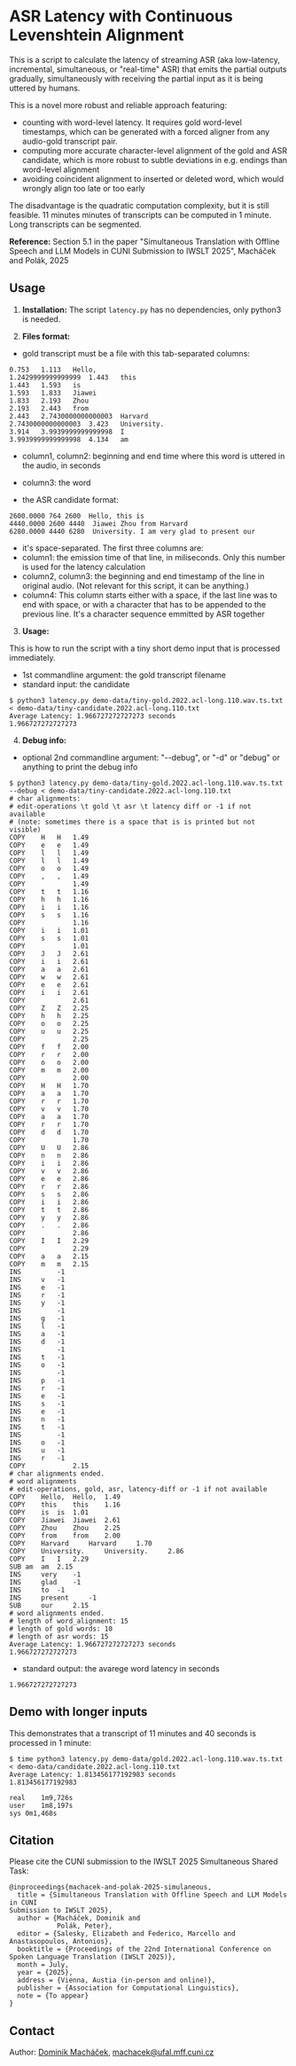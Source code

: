 # ASR Latency with Continuous Levenshtein Alignment

This is a script to calculate the latency of streaming ASR (aka low-latency, incremental, simultaneous, or "real-time" ASR) that emits the partial outputs gradually, simultaneously with receiving the partial input as it is being uttered by humans.

This is a novel more robust and reliable approach featuring:

- counting with word-level latency. It requires gold word-level timestamps, which can be generated with a forced aligner from any audio-gold transcript pair.
- computing more accurate character-level alignment of the gold and ASR candidate, which is more robust to subtle deviations in e.g. endings than word-level alignment
- avoiding coincident alignment to inserted or deleted word, which would wrongly align too late or too early

The disadvantage is the quadratic computation complexity, but it is still feasible. 11 minutes minutes of transcripts can be computed in 1 minute. Long transcripts can be segmented.

**Reference:** Section 5.1 in the paper "Simultaneous Translation with Offline Speech and LLM Models in CUNI Submission to IWSLT 2025", Macháček and Polák, 2025

## Usage

1. **Installation:** The script `latency.py` has no dependencies, only python3 is needed.

2. **Files format:**

- gold transcript must be a file with this tab-separated columns:

```
0.753	1.113	Hello,
1.2429999999999999	1.443	this
1.443	1.593	is
1.593	1.833	Jiawei
1.833	2.193	Zhou
2.193	2.443	from
2.443	2.7430000000000003	Harvard
2.7430000000000003	3.423	University.
3.914	3.9939999999999998	I
3.9939999999999998	4.134	am
```
 - column1, column2: beginning and end time where this word is uttered in the audio, in seconds
 - column3: the word

- the ASR candidate format:

```
2600.0000 764 2600  Hello, this is
4440.0000 2600 4440  Jiawei Zhou from Harvard
6280.0000 4440 6280  University. I am very glad to present our
```
 - it's space-separated. The first three columns are:
 - column1: the emission time of that line, in miliseconds. Only this number is used for the latency calculation
 - column2, column3: the beginning and end timestamp of the line in original audio. (Not relevant for this script, it can be anything.)
 - column4: This column starts either with a space, if the last line was to end with space, or with a character that has to be appended to the previous line. It's a character sequence emmitted by ASR together

3. **Usage:**

This is how to run the script with a tiny short demo input that is processed immediately.

- 1st commandline argument: the gold transcript filename
- standard input: the candidate 

```
$ python3 latency.py demo-data/tiny-gold.2022.acl-long.110.wav.ts.txt < demo-data/tiny-candidate.2022.acl-long.110.txt
Average Latency: 1.966727272727273 seconds
1.966727272727273
```

4. **Debug info:**

- optional 2nd commandline argument: "--debug", or "-d" or "debug" or anything to print the debug info

```
$ python3 latency.py demo-data/tiny-gold.2022.acl-long.110.wav.ts.txt --debug < demo-data/tiny-candidate.2022.acl-long.110.txt 
# char alignments:
# edit-operations \t gold \t asr \t latency diff or -1 if not available
# (note: sometimes there is a space that is is printed but not visible)
COPY	H	H	1.49
COPY	e	e	1.49
COPY	l	l	1.49
COPY	l	l	1.49
COPY	o	o	1.49
COPY	,	,	1.49
COPY	 	 	1.49
COPY	t	t	1.16
COPY	h	h	1.16
COPY	i	i	1.16
COPY	s	s	1.16
COPY	 	 	1.16
COPY	i	i	1.01
COPY	s	s	1.01
COPY	 	 	1.01
COPY	J	J	2.61
COPY	i	i	2.61
COPY	a	a	2.61
COPY	w	w	2.61
COPY	e	e	2.61
COPY	i	i	2.61
COPY	 	 	2.61
COPY	Z	Z	2.25
COPY	h	h	2.25
COPY	o	o	2.25
COPY	u	u	2.25
COPY	 	 	2.25
COPY	f	f	2.00
COPY	r	r	2.00
COPY	o	o	2.00
COPY	m	m	2.00
COPY	 	 	2.00
COPY	H	H	1.70
COPY	a	a	1.70
COPY	r	r	1.70
COPY	v	v	1.70
COPY	a	a	1.70
COPY	r	r	1.70
COPY	d	d	1.70
COPY	 	 	1.70
COPY	U	U	2.86
COPY	n	n	2.86
COPY	i	i	2.86
COPY	v	v	2.86
COPY	e	e	2.86
COPY	r	r	2.86
COPY	s	s	2.86
COPY	i	i	2.86
COPY	t	t	2.86
COPY	y	y	2.86
COPY	.	.	2.86
COPY	 	 	2.86
COPY	I	I	2.29
COPY	 	 	2.29
COPY	a	a	2.15
COPY	m	m	2.15
INS		 	-1
INS		v	-1
INS		e	-1
INS		r	-1
INS		y	-1
INS		 	-1
INS		g	-1
INS		l	-1
INS		a	-1
INS		d	-1
INS		 	-1
INS		t	-1
INS		o	-1
INS		 	-1
INS		p	-1
INS		r	-1
INS		e	-1
INS		s	-1
INS		e	-1
INS		n	-1
INS		t	-1
INS		 	-1
INS		o	-1
INS		u	-1
INS		r	-1
COPY	 	 	2.15
# char alignments ended.
# word alignments
# edit-operations, gold, asr, latency-diff or -1 if not available
COPY	Hello, 	Hello, 	1.49
COPY	this 	this 	1.16
COPY	is 	is 	1.01
COPY	Jiawei 	Jiawei 	2.61
COPY	Zhou 	Zhou 	2.25
COPY	from 	from 	2.00
COPY	Harvard 	Harvard 	1.70
COPY	University. 	University. 	2.86
COPY	I 	I 	2.29
SUB	am	am 	2.15
INS		very 	-1
INS		glad 	-1
INS		to 	-1
INS		present 	-1
SUB	 	our 	2.15
# word alignments ended.
# length of word_alignment: 15
# length of gold words: 10
# length of asr words: 15
Average Latency: 1.966727272727273 seconds
1.966727272727273
```

- standard output: the avarege word latency in seconds

```
1.966727272727273
```

## Demo with longer inputs

This demonstrates that a transcript of 11 minutes and 40 seconds is processed in 1 minute:

```
$ time python3 latency.py demo-data/gold.2022.acl-long.110.wav.ts.txt  < demo-data/candidate.2022.acl-long.110.txt 
Average Latency: 1.813456177192983 seconds
1.813456177192983

real	1m9,726s
user	1m8,197s
sys	0m1,468s
```

## Citation

Please cite the CUNI submission to the IWSLT 2025 Simultaneous Shared Task:

```
@inproceedings{machacek-and-polak-2025-simulaneous,
  title = {Simultaneous Translation with Offline Speech and LLM Models in CUNI
Submission to IWSLT 2025},
  author = {Macháček, Dominik and 
            Polák, Peter},
  editor = {Salesky, Elizabeth and Federico, Marcello and Anastasopoulos, Antonios},
  booktitle = {Proceedings of the 22nd International Conference on Spoken Language Translation (IWSLT 2025)},
  month = July,
  year = {2025},
  address = {Vienna, Austia (in-person and online)},
  publisher = {Association for Computational Linguistics},
  note = {To appear}
}
```

## Contact

Author: [Dominik Macháček](https://ufal.mff.cuni.cz/dominik-machacek), machacek@ufal.mff.cuni.cz
